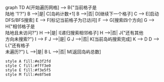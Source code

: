 graph TD
    A[开始遍历网格] --> B{"当前格子是<br/>陆地 '1'?"}
    B -->|是| C[岛屿计数+1]
    B -->|否| D[继续下一个格子]
    C --> E[启动DFS/BFS搜索]
    E --> F[标记当前格子为已访问]
    F --> G[搜索四个方向]
    G --> H{"相邻格子是<br/>陆地且未访问?"}
    H -->|是| I[递归搜索相邻格子]
    H -->|否| J{"还有其他<br/>方向未搜索?"}
    I --> F
    J -->|是| G
    J -->|否| K[当前岛屿搜索完成]
    K --> D
    D --> L{"还有格子<br/>未遍历?"}
    L -->|是| B
    L -->|否| M[返回岛屿总数]
    
    style A fill:#e3f2fd
    style C fill:#fff3e0
    style E fill:#f3e5f5
    style M fill:#e8f5e8